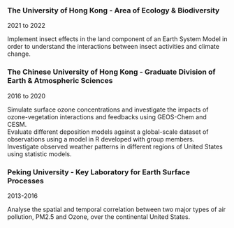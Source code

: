 
### The University of Hong Kong - Area of Ecology & Biodiversity
2021 to 2022

Implement insect effects in the land component of an Earth System Model in order to understand the interactions between insect activities and climate change.
### The Chinese University of Hong Kong - Graduate Division of Earth & Atmospheric Sciences
2016 to 2020

Simulate surface ozone concentrations and investigate the impacts of ozone-vegetation interactions and feedbacks using GEOS-Chem and CESM.  
Evaluate different deposition models against a global-scale dataset of observations using a model in R developed with group members.  
Investigate observed weather patterns in different regions of United States using statistic models.
### Peking University - Key Laboratory for Earth Surface Processes
2013-2016

Analyse the spatial and temporal correlation between two major types of air pollution, PM2.5 and Ozone, over the continental United States.
